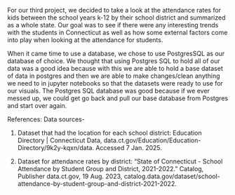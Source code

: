 For our third project, we decided to take a look at the attendance rates for kids between the school years k-12 by their school district
and summarized as a whole state. Our goal was to see if there were any interesting trends with the students in Connecticut as well as how some external factors 
come into play when looking at the attendance for students. 

When it came time to use a database, we chose to use PostgresSQL as our database of choice. We thought that using Postgres SQL to hold all of our data was a good idea because
with this we are able to hold a base dataset of data in postgres and then we are able to make changes/clean anything we need to in jupyter notebooks so that the datasets were
ready to use for our visuals. The Postgres SQL database was good because if we ever messed up, we could get go back and pull our base database from Postgres and start over again. 






References: 
Data sources-
1. Dataset that had the location for each school district:
Education Directory | Connecticut Data, data.ct.gov/Education/Education-Directory/9k2y-kqxn/data. Accessed 7 Jan. 2025.

2. Dataset for attendance rates by district: 
“State of Connecticut - School Attendance by Student Group and District, 2021-2022.” Catalog, Publisher data.ct.gov, 19 Aug. 2023, catalog.data.gov/dataset/school-attendance-by-student-group-and-district-2021-2022. 
